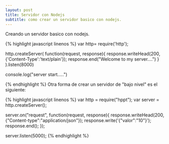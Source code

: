 ```yaml
---
layout: post
title: Servidor con Nodejs
subtitle: como crear un servidor basico con nodejs.
---
```


Creando un servidor basico con nodejs.


{% highlight javascript linenos %}
var http= require('http');

http.createServer(
  function(request, response){
    response.writeHead(200, {'Content-Type':'text/plain'});
    response.end("Welcome to my server....")
  }
).listen(8000)

console.log("server start.....")

{% endhighlight %}
Otra forma de crear un servidor de "bajo nivel" es el siguiente:

{% highlight javascript linenos %}
var http = require("hppt");
var server = http.createServer();

server.on("request", function(request, response){
  response.writeHead(200,{"Content-type":"application/json"});
  response.write('{"valor":"10"}');
  response.end();
});

server.listen(5000);
{% endhighlight %}
